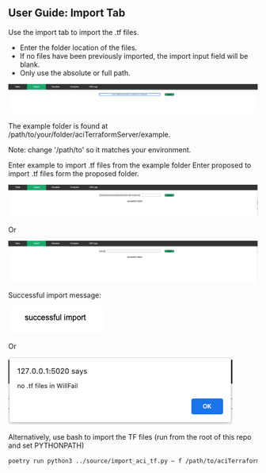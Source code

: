## User Guide: Import Tab

Use the import tab to import the .tf files. 

* Enter the folder location of the files. 
* If no files have been previously imported, the import input field will be blank. 
* Only use the absolute or full path.

![landingPage.](img/importBlank.png)

The example folder is found at /path/to/your/folder/aciTerraformServer/example. 

Note: change '/path/to' so it matches your environment.

Enter example to import .tf files from the example folder
Enter proposed to import .tf files form the proposed folder.

![landingPage.](img/importFullPath.png)

Or

![landingPage.](img/importExamplePath.png)

Successful import message:

![landingPage.](img/importSuccess.png)

Or 

![landingPage.](img/importFailed.png)


Alternatively, use bash to import the TF files (run from the root of this repo and set PYTHONPATH)

```bash
poetry run python3 ../source/import_aci_tf.py – f /path/to/aciTerraformServer/example
```





